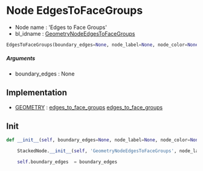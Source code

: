 # Node EdgesToFaceGroups

- Node name : 'Edges to Face Groups'
- bl_idname : [GeometryNodeEdgesToFaceGroups](https://docs.blender.org/api/current/bpy.types.GeometryNodeEdgesToFaceGroups.html)


``` python
EdgesToFaceGroups(boundary_edges=None, node_label=None, node_color=None)
```
##### Arguments

- boundary_edges : None

## Implementation

- [GEOMETRY](/docs/GeoNodes/socket_GEOMETRY.md) : [edges_to_face_groups](/docs/GeoNodes/socket_GEOMETRY.md#edges_to_face_groups) [edges_to_face_groups](/docs/GeoNodes/socket_GEOMETRY.md#edges_to_face_groups)

## Init

``` python
def __init__(self, boundary_edges=None, node_label=None, node_color=None):

    StackedNode.__init__(self, 'GeometryNodeEdgesToFaceGroups', node_label=node_label, node_color=node_color)

    self.boundary_edges  = boundary_edges
```
